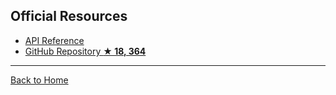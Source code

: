 ## Official Resources

- [API Reference](https://api.postcss.org/)
- [GitHub Repository **★ 18, 364**](https://github.com/postcss/postcss)

---
[Back to Home](https://github.com/jdrgomes/awesome-postcss)